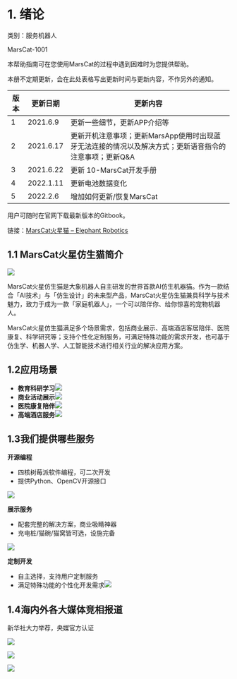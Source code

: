 # 1. 绪论

类别：服务机器人

MarsCat-1001

本帮助指南可在您使用MarsCat的过程中遇到困难时为您提供帮助。

本册不定期更新，会在此处表格写出更新时间与更新内容，不作另外的通知。

| 版本 | 更新日期 | 更新内容                                                                                               |
| ---- | -------- | ------------------------------------------------------------------------------------------------------ |
| 1    | 2021.6.9      | 更新一些细节，更新APP介绍等   |
| 2    | 2021.6.17    | 更新开机注意事项；更新MarsApp使用时出现蓝牙无法连接的情况以及解决方式；更新语音指令的注意事项；更新Q&A |
| 3       | 2021.6.22              | 更新 10-MarsCat开发手册 |
| 4    | 2022.1.11     | 更新电池数据变化 |
| 5    | 2022.2.6     | 增加如何更新/恢复MarsCat |

用户可随时在官网下载最新版本的Gitbook。

链接：[MarsCat火星猫 – Elephant Robotics](https://www.elephantrobotics.com/marscat/)

## 1.1 MarsCat火星仿生猫简介

![](image/README/1-1.png)

MarsCat火星仿生猫是大象机器人自主研发的世界首款AI仿生机器猫。作为一款结合「AI技术」与「仿生设计」的未来型产品，MarsCat火星仿生猫兼具科学与技术魅力，致力于成为一款「家庭机器人」，一个可以陪伴你、给你惊喜的宠物机器人。

MarsCat火星仿生猫满足多个场景需求，包括商业展示、高端酒店客居陪伴、医院康复、科学研究等；支持个性化定制服务，可满足特殊功能的需求开发，也可基于仿生学、机器人学、人工智能技术进行相关行业的解决应用方案。

## 1.2应用场景

* **教育科研学习**![](image/README/1-2.png)
* **商业活动展示**![](image/README/1-3.png)
* **医院康复陪伴**![](image/README/1-4.png)
* **高端酒店服务**![](image/README/1-5.png)

## 1.3我们提供哪些服务

**开源编程**

* 四核树莓派软件编程，可二次开发
* 提供Python、OpenCV开源接口

![](image/README/1-6.png)

**展示服务**

* 配套完整的解决方案，商业吸睛神器
* 充电桩/猫碗/猫窝皆可选，设施完备

![](image/README/1-7.png)

**定制开发**

* 自主选择，支持用户定制服务
* 满足特殊功能的个性化开发需求![](image/README/1-8.png)

## 1.4海内外各大媒体竞相报道

新华社大力举荐，央媒官方认证

![](image/README/1-9.png)

![](image/README/1-10.png)

![](image/README/1-11.png)
